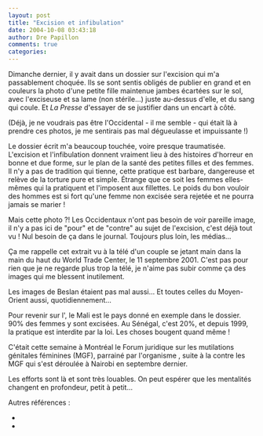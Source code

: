 ```yaml
---
layout: post
title: "Excision et infibulation"
date: 2004-10-08 03:43:18
author: Dre Papillon
comments: true
categories: 
---
```



Dimanche dernier, il y avait dans  un dossier sur l'excision qui m'a passablement choquée.  Ils se sont sentis obligés de publier en grand et en couleurs la photo d'une petite fille maintenue jambes écartées sur le sol, avec l'exciseuse et sa lame (non stérile...) juste au-dessus d'elle, et du sang qui coule.  Et *La Presse* d'essayer de se justifier dans un encart à côté.

(Déjà, je ne voudrais pas être l'Occidental - il me semble - qui était là à prendre ces photos, je me sentirais pas mal dégueulasse et impuissante !)

Le dossier écrit m'a beaucoup touchée, voire presque traumatisée.  L'excision et l'infibulation donnent vraiment lieu à des histoires d'horreur en bonne et due forme, sur le plan de la santé des petites filles et des femmes.  Il n'y a pas de tradition qui tienne, cette pratique est barbare, dangereuse et relève de la torture pure et simple.  Étrange que ce soit les femmes elles-mêmes qui la pratiquent et l'imposent aux fillettes.  Le poids du bon vouloir des hommes est si fort qu'une femme non excisée sera rejetée et ne pourra jamais se marier !

Mais cette photo ?!  Les Occidentaux n'ont pas besoin de voir pareille image, il n'y a pas ici de "pour" et de "contre" au sujet de l'excision, c'est déjà tout vu !  Nul besoin de ça dans le journal.  Toujours plus loin, les médias...

Ça me rappelle cet extrait vu à la télé d'un couple se jetant main dans la main du haut du World Trade Center, le 11 septembre 2001.  C'est pas pour rien que je ne regarde plus trop la télé, je n'aime pas subir comme ça des images qui me blessent inutilement.

Les images de Beslan étaient pas mal aussi...  Et toutes celles du Moyen-Orient aussi, quotidiennement...

Pour revenir sur l', le Mali est le pays donné en exemple dans le dossier.  90% des femmes y sont excisées.  Au Sénégal, c'est 20%, et depuis 1999, la pratique est interdite par la loi.  Les choses bougent quand même !

C'était cette semaine à Montréal le Forum juridique sur les mutilations génitales féminines (MGF), parrainé par l'organisme , suite à la  contre les MGF qui s'est déroulée à Nairobi en septembre dernier.

Les efforts sont là et sont très louables.  On peut espérer que les mentalités changent en profondeur, petit à petit...

Autres références :

- 
- 